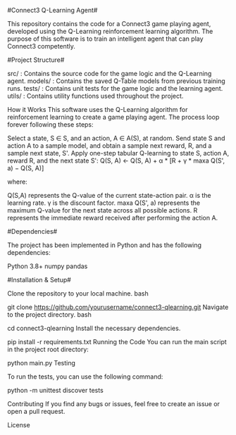 #Connect3 Q-Learning Agent#

This repository contains the code for a Connect3 game playing agent, developed using the Q-Learning reinforcement learning algorithm. The purpose of this software is to train an intelligent agent that can play Connect3 competently.

#Project Structure#

src/ : Contains the source code for the game logic and the Q-Learning agent.
models/ : Contains the saved Q-Table models from previous training runs.
tests/ : Contains unit tests for the game logic and the learning agent.
utils/ : Contains utility functions used throughout the project.

How it Works
This software uses the Q-Learning algorithm for reinforcement learning to create a game playing agent. The process loop forever following these steps:

Select a state, S ∈ S, and an action, A ∈ A(S), at random.
Send state S and action A to a sample model, and obtain a sample next reward, R, and a sample next state, S'.
Apply one-step tabular Q-learning to state S, action A, reward R, and the next state S':
Q(S, A) ← Q(S, A) + α * [R + γ * maxa Q(S', a) − Q(S, A)]

where:

Q(S,A) represents the Q-value of the current state-action pair.
α is the learning rate.
γ is the discount factor.
maxa Q(S', a) represents the maximum Q-value for the next state across all possible actions.
R represents the immediate reward received after performing the action A.


#Dependencies#

The project has been implemented in Python and has the following dependencies:

Python 3.8+
numpy
pandas

#Installation & Setup#

Clone the repository to your local machine.
bash

git clone https://github.com/yourusername/connect3-qlearning.git
Navigate to the project directory.
bash

cd connect3-qlearning
Install the necessary dependencies.

pip install -r requirements.txt
Running the Code
You can run the main script in the project root directory:

python main.py
Testing

To run the tests, you can use the following command:


python -m unittest discover tests

Contributing
If you find any bugs or issues, feel free to create an issue or open a pull request.

License
